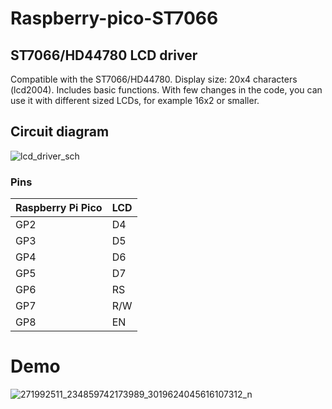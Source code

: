 # Raspberry-pico-ST7066
## ST7066/HD44780  LCD driver

Compatible with the ST7066/HD44780.
Display size: 20x4 characters (lcd2004). Includes basic functions. With few changes in the code, you can use it with different sized LCDs, for example 16x2 or smaller.

## Circuit diagram

![lcd_driver_sch](https://user-images.githubusercontent.com/60490314/151700925-a0e5e7c1-ec73-4d8c-a68e-6113c827f622.png)

### Pins

| Raspberry Pi Pico  | LCD |
| ------------- | ------------- |
| GP2  | D4 |
| GP3  | D5 |
| GP4  | D6  |
| GP5  | D7  |
| GP6  | RS  |
| GP7  | R/W |
| GP8  | EN  |

# Demo

![271992511_234859742173989_3019624045616107312_n](https://user-images.githubusercontent.com/60490314/151701432-c04ef3d9-c631-47a6-a2d9-7f08e2eb56f5.jpg)
